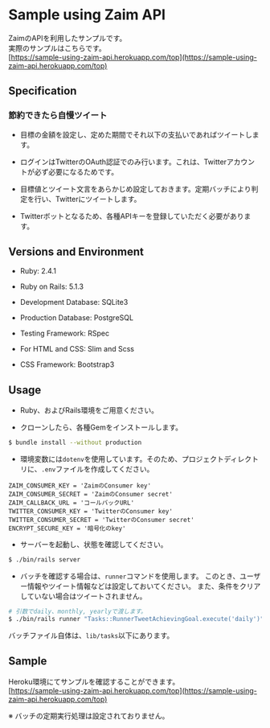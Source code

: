 # Sample using Zaim API

ZaimのAPIを利用したサンプルです。  
実際のサンプルはこちらです。  
[https://sample-using-zaim-api.herokuapp.com/top](https://sample-using-zaim-api.herokuapp.com/top)  

## Specification

### 節約できたら自慢ツイート

* 目標の金額を設定し、定めた期間でそれ以下の支払いであればツイートします。

* ログインはTwitterのOAuth認証でのみ行います。これは、Twitterアカウントが必ず必要になるためです。

* 目標値とツイート文言をあらかじめ設定しておきます。定期バッチにより判定を行い、Twitterにツイートします。

* Twitterボットとなるため、各種APIキーを登録していただく必要があります。

## Versions and Environment

* Ruby: 2.4.1

* Ruby on Rails: 5.1.3

* Development Database: SQLite3

* Production Database: PostgreSQL 

* Testing Framework: RSpec

* For HTML and CSS: Slim and Scss

* CSS Framework: Bootstrap3

## Usage

* Ruby、およびRails環境をご用意ください。

* クローンしたら、各種Gemをインストールします。

```sh
$ bundle install --without production
```
* 環境変数には`dotenv`を使用しています。そのため、プロジェクトディレクトリに、`.env`ファイルを作成してください。

```
ZAIM_CONSUMER_KEY = 'ZaimのConsumer key'
ZAIM_CONSUMER_SECRET = 'ZaimのConsumer secret'
ZAIM_CALLBACK_URL = 'コールバックURL'
TWITTER_CONSUMER_KEY = 'TwitterのConsumer key'
TWITTER_CONSUMER_SECRET = 'TwitterのConsumer secret'
ENCRYPT_SECURE_KEY = '暗号化のkey'
```
* サーバーを起動し、状態を確認してください。

```sh
$ ./bin/rails server
```

* バッチを確認する場合は、`runner`コマンドを使用します。
このとき、ユーザー情報やツイート情報などは設定しておいてください。
また、条件をクリアしていない場合はツイートされません。

```sh
# 引数でdaily、monthly, yearlyで渡します。
$ ./bin/rails runner "Tasks::RunnerTweetAchievingGoal.execute('daily')"
```
バッチファイル自体は、`lib/tasks`以下にあります。

## Sample
Heroku環境にてサンプルを確認することができます。  
[https://sample-using-zaim-api.herokuapp.com/top](https://sample-using-zaim-api.herokuapp.com/top)  
  
※ バッチの定期実行処理は設定されておりません。
